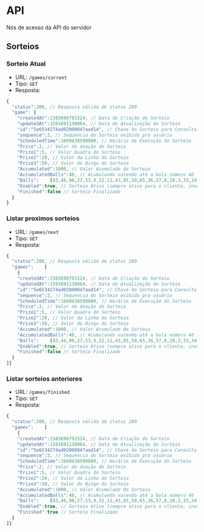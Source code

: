 # API
Nós de acesso da API do servidor

## Sorteios

### Sorteio Atual
- URL:
```/games/current```
- Tipo: ```GET```
- Resposta:
```javascript
{
  "status":200, // Resposta válida de status 200
  "game": {
    "createdAt":1583690791524, // Data de Criação do Sorteio
    "updatedAt":1583691130064, // Data de Atualização do Sorteio
    "id":"5e6534274ad02000047aad14", // Chave do Sorteio para Consulta
    "sequence":2, // Sequencia do Sorteio exibida pro usuário
    "ScheduledTime":1609438500000, // Horário de Execução do Sorteio
    "Price":2, // Valor da doação do Sorteio
    "Prize1":5, // Valor Quadra do Sorteio
    "Prize2":20, // Valor da Linha do Sorteio
    "Prize3":50, // Valor do Bingo do Sorteio
    "Accumulated":1000, // Valor Acumulado do Sorteio
    "AccumulatedBalls":40, // Acumulando valendo até a bola número 40
    "Balls":    [83,46,90,27,53,9,32,11,43,85,50,65,36,57,8,28,3,33,34,80,58,25,38,17,44,15,47,64,72,76,87,19,21,73,23,12,39,62,75,84,1,13,18,4,35,59,37,61,79,56,74,49,14,82,30,51,7,41,20,48,86,81,24,2,77,70,52,69,71,63,10,67,54,45,40,55,89,42,88,16,31,60,68,26,6,66,78,5,22,29], // Números sorteados em ordem (90 Bolas)
    "Enabled":true, // Sorteio Ativo (sempre ativo para o cliente, inativas não retornam na consulta)
    "Finished":false // Sorteio Finalizado
  }
}
```

### Listar proximos sorteios
- URL:
```/games/next```
- Tipo: ```GET```
- Resposta:
```javascript
{
  "status":200, // Resposta válida de status 200
  "games":    [
    {
    "createdAt":1583690791524, // Data de Criação do Sorteio
    "updatedAt":1583691130064, // Data de Atualização do Sorteio
    "id":"5e6534274ad02000047aad14", // Chave do Sorteio para Consulta
    "sequence":2, // Sequencia do Sorteio exibida pro usuário
    "ScheduledTime":1609438500000, // Horário de Execução do Sorteio
    "Price":2, // Valor da doação do Sorteio
    "Prize1":5, // Valor Quadra do Sorteio
    "Prize2":20, // Valor da Linha do Sorteio
    "Prize3":50, // Valor do Bingo do Sorteio
    "Accumulated":1000, // Valor Acumulado do Sorteio
    "AccumulatedBalls":40, // Acumulando valendo até a bola número 40
    "Balls":    [83,46,90,27,53,9,32,11,43,85,50,65,36,57,8,28,3,33,34,80,58,25,38,17,44,15,47,64,72,76,87,19,21,73,23,12,39,62,75,84,1,13,18,4,35,59,37,61,79,56,74,49,14,82,30,51,7,41,20,48,86,81,24,2,77,70,52,69,71,63,10,67,54,45,40,55,89,42,88,16,31,60,68,26,6,66,78,5,22,29], // Números sorteados em ordem (90 Bolas)
    "Enabled":true, // Sorteio Ativo (sempre ativo para o cliente, inativas não retornam na consulta)
    "Finished":false // Sorteio Finalizado
  }
]}
```

### Listar sorteios anteriores
- URL:
```/games/finished```
- Tipo: ```GET```
- Resposta:
```javascript
{
  "status":200, // Resposta válida de status 200
  "games":    [
    {
    "createdAt":1583690791524, // Data de Criação do Sorteio
    "updatedAt":1583691130064, // Data de Atualização do Sorteio
    "id":"5e6534274ad02000047aad14", // Chave do Sorteio para Consulta
    "sequence":2, // Sequencia do Sorteio exibida pro usuário
    "ScheduledTime":1609438500000, // Horário de Execução do Sorteio
    "Price":2, // Valor da doação do Sorteio
    "Prize1":5, // Valor Quadra do Sorteio
    "Prize2":20, // Valor da Linha do Sorteio
    "Prize3":50, // Valor do Bingo do Sorteio
    "Accumulated":1000, // Valor Acumulado do Sorteio
    "AccumulatedBalls":40, // Acumulando valendo até a bola número 40
    "Balls":    [83,46,90,27,53,9,32,11,43,85,50,65,36,57,8,28,3,33,34,80,58,25,38,17,44,15,47,64,72,76,87,19,21,73,23,12,39,62,75,84,1,13,18,4,35,59,37,61,79,56,74,49,14,82,30,51,7,41,20,48,86,81,24,2,77,70,52,69,71,63,10,67,54,45,40,55,89,42,88,16,31,60,68,26,6,66,78,5,22,29], // Números sorteados em ordem (90 Bolas)
    "Enabled":true, // Sorteio Ativo (sempre ativo para o cliente, inativas não retornam na consulta)
    "Finished":true // Sorteio Finalizado
  }
]}
```
